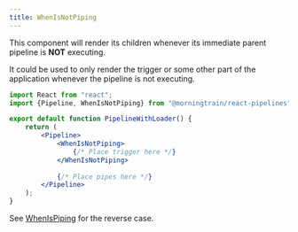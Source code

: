 ```yaml
---
title: WhenIsNotPiping
---
```

This component will render its children whenever its immediate parent pipeline is **NOT** executing.

It could be used to only render the trigger or some other part of the application whenever the pipeline is not executing.

```jsx
import React from "react";
import {Pipeline, WhenIsNotPiping} from "@morningtrain/react-pipelines";

export default function PipelineWithLoader() {
    return (
        <Pipeline>
            <WhenIsNotPiping>
                {/* Place trigger here */}
            </WhenIsNotPiping>
            
            {/* Place pipes here */}
        </Pipeline>
    );
}

```

See [WhenIsPiping](./when-is-piping) for the reverse case.

